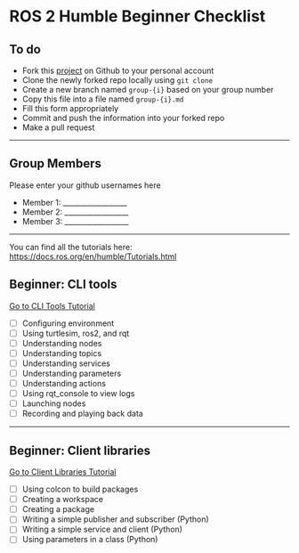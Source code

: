 # ROS 2 Humble Beginner Checklist


## To do
- Fork this [project](https://github.com/ariarobotics/robotic-autonomy) on Github to your personal account
- Clone the newly forked repo locally using `git clone`
- Create a new branch named `group-{i}` based on your group number
- Copy this file into a file named `group-{i}.md` 
- Fill this form appropriately
- Commit and push the information into your forked repo
- Make a pull request

---

## Group Members  
Please enter your github usernames here
- Member 1: __________________  
- Member 2: __________________  
- Member 3: __________________  

---
You can find all the tutorials here: https://docs.ros.org/en/humble/Tutorials.html

## Beginner: CLI tools  
[Go to CLI Tools Tutorial](https://docs.ros.org/en/humble/Tutorials/Beginner-CLI-Tools.html)

- [ ] Configuring environment  
- [ ] Using turtlesim, ros2, and rqt  
- [ ] Understanding nodes  
- [ ] Understanding topics  
- [ ] Understanding services  
- [ ] Understanding parameters  
- [ ] Understanding actions  
- [ ] Using rqt_console to view logs  
- [ ] Launching nodes  
- [ ] Recording and playing back data  

---

## Beginner: Client libraries  
[Go to Client Libraries Tutorial](https://docs.ros.org/en/humble/Tutorials/Beginner-Client-Libraries.html)

- [ ] Using colcon to build packages  
- [ ] Creating a workspace  
- [ ] Creating a package  
- [ ] Writing a simple publisher and subscriber (Python)  
- [ ] Writing a simple service and client (Python)  
- [ ] Using parameters in a class (Python)
